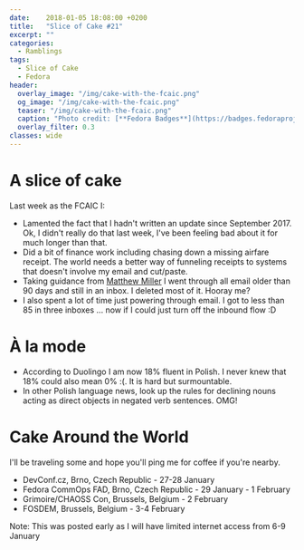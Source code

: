 ```yaml
---
date:    2018-01-05 18:08:00 +0200
title:   "Slice of Cake #21"
excerpt: ""
categories:
  - Ramblings
tags:
  - Slice of Cake
  - Fedora
header:
  overlay_image: "/img/cake-with-the-fcaic.png"
  og_image: "/img/cake-with-the-fcaic.png"
  teaser: "/img/cake-with-the-fcaic.png"
  caption: "Photo credit: [**Fedora Badges**](https://badges.fedoraproject.org/badge/its-a-cake-thing)"
  overlay_filter: 0.3
classes: wide
---
```


# A slice of cake

Last week as the FCAIC I:

- Lamented the fact that I hadn't written an update since September 2017.  Ok, I didn't really do that last week, I've been feeling bad about it for much longer than that.
- Did a bit of finance work including chasing down a missing airfare receipt.  The world needs a better way of funneling receipts to systems that doesn't involve my email and cut/paste.
- Taking guidance from [Matthew Miller](https://twitter.com/mattdm/status/947878506716901376) I went through all email older than 90 days and still in an inbox. I deleted most of it.  Hooray me?
- I also spent a lot of time just powering through email.  I got to less than 85 in three inboxes ... now if I could just turn off the inbound flow :D

# À la mode

- According to Duolingo I am now 18% fluent in Polish.  I never knew that 18% could also mean 0% :(.  It is hard but surmountable.
- In other Polish language news, look up the rules for declining nouns acting as direct objects in negated verb sentences.  OMG!

# Cake Around the World

I'll be traveling some and hope you'll ping me for coffee if you're nearby.

- DevConf.cz, Brno, Czech Republic - 27-28 January
- Fedora CommOps FAD, Brno, Czech Republic - 29 January - 1 February
- Grimoire/CHAOSS Con, Brussels, Belgium - 2 February
- FOSDEM, Brussels, Belgium - 3-4 February

Note: This was posted early as I will have limited internet access from 6-9 January
